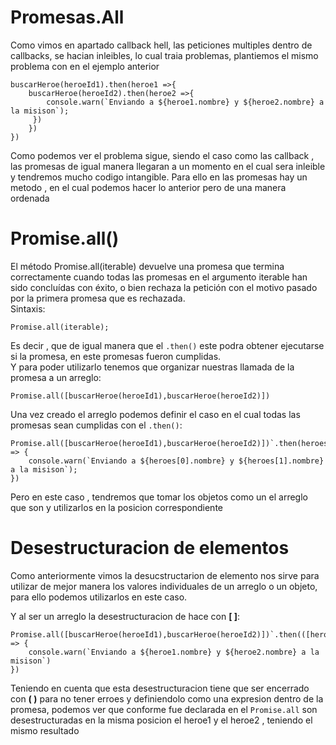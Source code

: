 # Promesas.All

Como vimos en apartado callback hell, las peticiones multiples dentro de callbacks, se hacian inleibles, lo cual traia problemas, plantiemos el mismo problema con en el ejemplo anterior

```
buscarHeroe(heroeId1).then(heroe1 =>{
    buscarHeroe(heroeId2).then(heroe2 =>{
        console.warn(`Enviando a ${heroe1.nombre} y ${heroe2.nombre} a la misison`);
     })
    })
})
```

Como podemos ver el problema sigue, siendo el caso como las callback , las promesas de igual manera llegaran a un momento en el cual sera inleible y tendremos mucho codigo intangible. Para ello en las promesas hay un metodo , en el cual podemos hacer lo anterior pero de una manera ordenada

# Promise.all()

El método Promise.all(iterable) devuelve una promesa que termina correctamente cuando todas las promesas en el argumento iterable han sido concluídas con éxito, o bien rechaza la petición con el motivo pasado por la primera promesa que es rechazada.  
Sintaxis:

```
Promise.all(iterable);
```

Es decir , que de igual manera que el `.then()` este podra obtener ejecutarse si la promesa, en este promesas fueron cumplidas.  
Y para poder utilizarlo tenemos que organizar nuestras llamada de la promesa a un arreglo:

```
Promise.all([buscarHeroe(heroeId1),buscarHeroe(heroeId2)])
```

Una vez creado el arreglo podemos definir el caso en el cual todas las promesas sean cumplidas con el `.then()`:

```
Promise.all([buscarHeroe(heroeId1),buscarHeroe(heroeId2)])`.then(heroes => {
    console.warn(`Enviando a ${heroes[0].nombre} y ${heroes[1].nombre} a la misison`);
})
```

Pero en este caso , tendremos que tomar los objetos como un el arreglo que son y utilizarlos en la posicion correspondiente

# Desestructuracion de elementos

Como anteriormente vimos la desucstructarion de elemento nos sirve para utilizar de mejor manera los valores individuales de un arreglo o un objeto, para ello podemos utilizarlos en este caso.

Y al ser un arreglo la desestructuracion de hace con **[ ]**:

```
Promise.all([buscarHeroe(heroeId1),buscarHeroe(heroeId2)])`.then(([heroe1,heroe2]) => {
    console.warn(`Enviando a ${heroe1.nombre} y ${heroe2.nombre} a la misison`)
})
```
Teniendo en cuenta que esta desestructuracion tiene que ser encerrado con **( )**
para no tener erroes y definiendolo como una expresion dentro de la promesa, podemos ver que conforme fue declarada en el `Promise.all` son desestructuradas en la misma posicion el heroe1 y el heroe2 , teniendo el mismo resultado